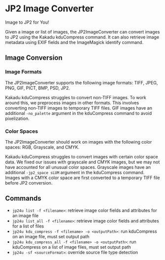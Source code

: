 # JP2 Image Converter

Image to JP2 for You!

Given a image or list of images, the JP2ImageConverter can convert images to JP2 using the Kakadu kduCompress command. 
It can also retrieve image metadata using EXIF fields and the ImageMagick identify command.

## Image Conversion
### Image Formats
The JP2ImageConverter supports the following image formats: TIFF, JPEG, PNG, GIF, PICT, BMP, PSD, JP2.

Kakadu kduCompress struggles to convert non-TIFF images. To work around this, we preprocess images in other formats.
This involves converting non-TIFF images to temporary TIFF files. 
GIF images have an additional `-no_palette` argument in the kduCompress command to avoid pixelization.

### Color Spaces
The JP2ImageConverter should work on images with the following color spaces: RGB, Grayscale, and CMYK.

Kakadu kduCompress struggles to convert images with certain color space data.
We fixed our issues with grayscale and CMYK images, but we may not have accounted for all unusual color spaces.
Grayscale images have an additional `-jp2_space sLUM` argument in the kduCompress command.
Images with a CMYK color space are first converted to a temporary TIFF file before JP2 conversion.

## Commands
- `jp24u list -f <filename>`: retrieve image color fields and attributes for an image file
- `jp24u list_all -f <filename>`: retrieve image color fields and attributes for a list of files
- `jp24u kdu_compress -f <filename> -o <outputPath>`: run kduCompress on an image file, must set output path
- `jp24u kdu_compress_all -f <filename> -o <outputPath>`: run kduCompress on a list of image files, must set output path
- `jp24u -sf <sourceFormat>`: override source file type detection
